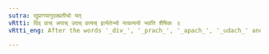 ```yaml
---
sutra: द्युप्रागपागुदक्प्रतीचो यत्
vRtti: दिव् प्राच् अपाच् उदच् प्रत्यच् इत्येतेभ्यो यत्प्रत्ययो भवति शैषिकः ॥
vRtti_eng: After the words '_div_', '_prach_', '_apach_', '_udach_' and '_pratyach_', the affix यत् is added in the remaining senses.

---
```

